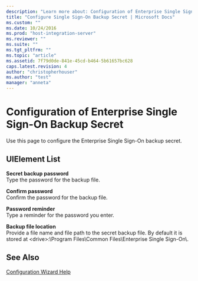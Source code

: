 ```yaml
---
description: "Learn more about: Configuration of Enterprise Single Sign-On Backup Secret"
title: "Configure Single Sign-On Backup Secret | Microsoft Docs"
ms.custom: ""
ms.date: 10/24/2016
ms.prod: "host-integration-server"
ms.reviewer: ""
ms.suite: ""
ms.tgt_pltfrm: ""
ms.topic: "article"
ms.assetid: 7f79d0de-841e-45cd-b464-5b61657bc628
caps.latest.revision: 4
author: "christopherhouser"
ms.author: "test"
manager: "anneta"
---
```

# Configuration of Enterprise Single Sign-On Backup Secret
Use this page to configure the Enterprise Single Sign-On backup secret.  
  
## UIElement List  
 **Secret backup password**  
 Type the password for the backup file.  
  
 **Confirm password**  
 Confirm the password for the backup file.  
  
 **Password reminder**  
 Type a reminder for the password you enter.  
  
 **Backup file location**  
 Provide a file name and file path to the secret backup file. By default it is stored at \<drive>:\Program Files\Common Files\Enterprise Single Sign-On\\.  
  
## See Also  
 [Configuration Wizard Help](../install-and-config-guides/configuration-wizard-help2.md)
